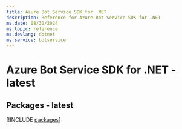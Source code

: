 ```yaml
---
title: Azure Bot Service SDK for .NET
description: Reference for Azure Bot Service SDK for .NET
ms.date: 08/30/2024
ms.topic: reference
ms.devlang: dotnet
ms.service: botservice
---
```

# Azure Bot Service SDK for .NET - latest
## Packages - latest
[!INCLUDE [packages](bot-service-index.md)]